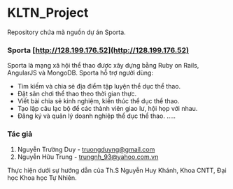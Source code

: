 # KLTN_Project
Repository chứa mã nguồn dự án Sporta.

### Sporta [http://128.199.176.52](http://128.199.176.52)
Sporta là mạng xã hội thể thao được xây dựng bằng Ruby on Rails, AngularJS và MongoDB. Sporta hỗ trợ người dùng:

- Tìm kiếm và chia sẻ địa điểm tập luyện thể dục thể thao.
- Đặt sân chơi thể thao theo thời gian thực.
- Viết bài chia sẻ kinh nghiệm, kiến thúc thể dục thể thao.
- Tạo lập câu lạc bộ để các thành viên giao lư, hội họp với nhau.
- Đăng ký và quản lý doanh nghiệp thể dục thể thao.
.....

### Tác giả
1. Nguyễn Trường Duy - truongduyng@gmail.com
2. Nguyễn Hữu Trung - trungnh_93@yahoo.com.vn

Thực hiện dưới sự hướng dẫn của Th.S Nguyễn Huy Khánh, Khoa CNTT, Đại học Khoa học Tự Nhiên.
